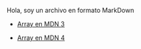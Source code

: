 Hola, soy un archivo en formato MarkDown
<!-- * [Array en MDN 0](https://developer.mozill.org/) //ROTO

<!-- * [Array.map en MDN 1](https://developer.mozilla.org/es/docs/Web/JavaScript/Referencia/Objetos_globales/Array/map)

* [Array.sort en MDN 2](https://developer.mozilla.org/es/docs/Web/JavaScript/Referencia/Objetos_globales/Array/sort) -->

* [Array en MDN 3](https://google.com/)

* [Array en MDN 4](https://facebook.com/) 


